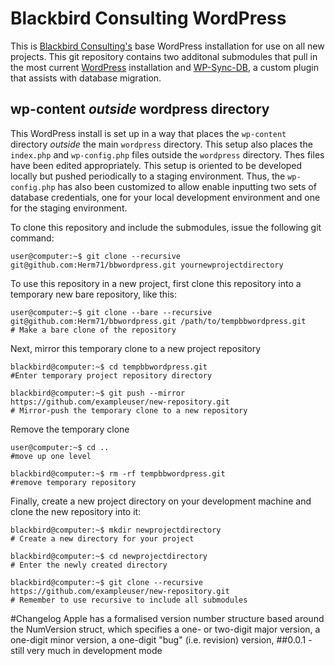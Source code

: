 # Blackbird Consulting WordPress
This is [Blackbird Consulting's](www.blackbirdconsult.com) base WordPress installation for use on all new projects. This git repository contains two additonal submodules that pull in the most current [WordPress](https://github.com/WordPress/WordPress) installation and [WP-Sync-DB](https://github.com/wp-sync-db/wp-sync-db), a custom plugin that assists with database migration.

## wp-content *outside* wordpress directory

This WordPress install is set up in a way that places the ```wp-content``` directory *outside* the main ```wordpress``` directory. This setup also places the ```index.php``` and ```wp-config.php``` files outside the ```wordpress``` directory. Thes files have been edited appropriately. This setup is oriented to be developed locally but pushed periodically to a staging environment. Thus, the ```wp-config.php``` has also been customized to allow enable inputting two sets of database credentials, one for your local development environment and one for the staging environment. 

To clone this repository and include the submodules, issue the following git command:

    user@computer:~$ git clone --recursive git@github.com:Herm71/bbwordpress.git yournewprojectdirectory

To use this repository in a new project, first clone this repository into a temporary new bare repository, like this:

    user@computer:~$ git clone --bare --recursive git@github.com:Herm71/bbwordpress.git /path/to/tempbbwordpress.git
    # Make a bare clone of the repository

Next, mirror this temporary clone to a new project repository

    blackbird@computer:~$ cd tempbbwordpress.git
    #Enter temporary project repository directory
        
    blackbird@computer:~$ git push --mirror https://github.com/exampleuser/new-repository.git
    # Mirror-push the temporary clone to a new repository

Remove the temporary clone

    user@computer:~$ cd ..
    #move up one level

    blackbird@computer:~$ rm -rf tempbbwordpress.git
    #remove temporary repository

Finally, create a new project directory on your development machine and clone the new repository into it:

    blackbird@computer:~$ mkdir newprojectdirectory
    # Create a new directory for your project

    blackbird@computer:~$ cd newprojectdirectory
    # Enter the newly created directory

    blackbird@computer:~$ git clone --recursive https://github.com/exampleuser/new-repository.git
    # Remember to use recursive to include all submodules

#Changelog
Apple has a formalised version number structure based around the NumVersion struct, which specifies a one- or two-digit major version, a one-digit minor version, a one-digit "bug" (i.e. revision) version,
##0.0.1
-still very much in development mode